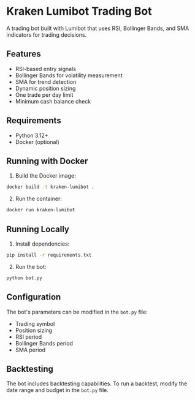 # Kraken Lumibot Trading Bot

A trading bot built with Lumibot that uses RSI, Bollinger Bands, and SMA indicators for trading decisions.

## Features

- RSI-based entry signals
- Bollinger Bands for volatility measurement
- SMA for trend detection
- Dynamic position sizing
- One trade per day limit
- Minimum cash balance check

## Requirements

- Python 3.12+
- Docker (optional)

## Running with Docker

1. Build the Docker image:
```bash
docker build -t kraken-lumibot .
```

2. Run the container:
```bash
docker run kraken-lumibot
```

## Running Locally

1. Install dependencies:
```bash
pip install -r requirements.txt
```

2. Run the bot:
```bash
python bot.py
```

## Configuration

The bot's parameters can be modified in the `bot.py` file:
- Trading symbol
- Position sizing
- RSI period
- Bollinger Bands period
- SMA period

## Backtesting

The bot includes backtesting capabilities. To run a backtest, modify the date range and budget in the `bot.py` file. 